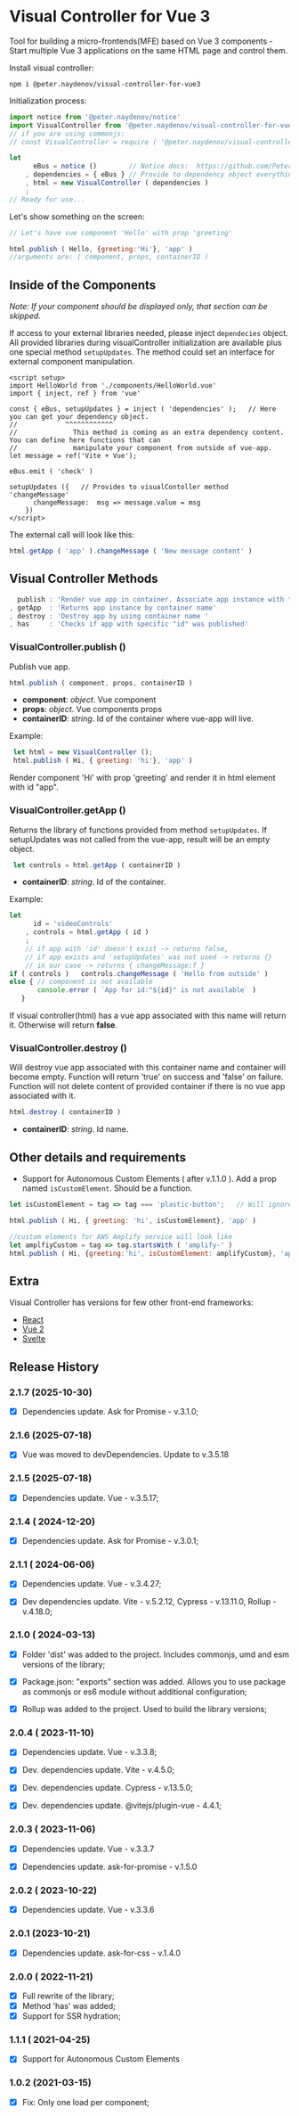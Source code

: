 # Visual Controller for Vue 3

Tool for building a micro-frontends(MFE) based on Vue 3 components - Start multiple Vue 3 applications on the same HTML page and control them.

Install visual controller:
```
npm i @peter.naydenov/visual-controller-for-vue3
```

Initialization process:
```js
import notice from '@peter.naydenov/notice'
import VisualController from '@peter.naydenov/visual-controller-for-vue3'
// if you are using commonjs:
// const VisualController = require ( '@peter.naydenov/visual-controller-for-vue3' )

let 
      eBus = notice ()        // Notice docs:  https://github.com/PeterNaydenov/notice
    , dependencies = { eBus } // Provide to dependency object everything that should be exposed to components 
    , html = new VisualController ( dependencies )   
    ;
// Ready for use...
```

Let's show something on the screen:
```js
// Let's have vue component 'Hello' with prop 'greeting'

html.publish ( Hello, {greeting:'Hi'}, 'app' )
//arguments are: ( component, props, containerID )
```

## Inside of the Components
*Note: If your component should be displayed only, that section can be skipped.*

If access to your external libraries needed, please inject `dependecies` object. All provided libraries during visualController initialization are available plus one special method `setupUpdates`. The method could set an interface for external component manipulation.

```vue
<script setup>
import HelloWorld from './components/HelloWorld.vue'
import { inject, ref } from 'vue'

const { eBus, setupUpdates } = inject ( 'dependencies' );   // Here you can get your dependency object.
//            ^^^^^^^^^^^^
//              This method is coming as an extra dependency content. You can define here functions that can 
//              manipulate your component from outside of vue-app. 
let message = ref('Vite + Vue');

eBus.emit ( 'check' )

setupUpdates ({   // Provides to visualContoller method 'changeMessage' 
      changeMessage:  msg => message.value = msg
    })    
</script>
```
The external call will look like this:

```js
html.getApp ( 'app' ).changeMessage ( 'New message content' ) 
```



## Visual Controller Methods
```js
  publish : 'Render vue app in container. Associate app instance with the container.'
, getApp  : 'Returns app instance by container name'
, destroy : 'Destroy app by using container name '
, has     : 'Checks if app with specific "id" was published'
```



### VisualController.publish ()
Publish vue app.
```js
html.publish ( component, props, containerID )
```
- **component**: *object*. Vue component
- **props**: *object*. Vue components props
- **containerID**: *string*. Id of the container where vue-app will live.

Example:
```js
 let html = new VisualController ();
 html.publish ( Hi, { greeting: 'hi'}, 'app' )
```

Render component 'Hi' with prop 'greeting' and render it in html element with id "app".





### VisualController.getApp ()
Returns the library of functions provided from method `setupUpdates`. If setupUpdates was not called from the vue-app, result will be an empty object.

```js
 let controls = html.getApp ( containerID )
```
- **containerID**: *string*. Id of the container.

Example:
```js
let 
      id = 'videoControls'
    , controls = html.getApp ( id ) 
    ;
    // if app with 'id' doesn't exist -> returns false, 
    // if app exists and 'setupUpdates' was not used -> returns {}
    // in our case -> returns { changeMessage:f }
if ( controls )   controls.changeMessage ( 'Hello from outside' )
else { // component is not available
       console.error ( `App for id:"${id}" is not available` )
   }
```

If visual controller(html) has a vue app associated with this name will return it. Otherwise will return **false**.





### VisualController.destroy ()
Will destroy vue app associated with this container name and container will become empty. Function will return 'true' on success
and 'false' on failure. 
Function will not delete content of provided container if there is no vue app associated with it.

```js
html.destroy ( containerID )
```
- **containerID**: *string*. Id name.

## Other details and requirements

- Support for Autonomous Custom Elements ( after v.1.1.0 ). Add a prop named `isCustomElement`. Should be a function.

```js
let isCustomElement = tag => tag === 'plastic-button';   // Will ignore tags 'plastic-button' during vue- render process. 

html.publish ( Hi, { greeting: 'hi', isCustomElement}, 'app' )

//custom elements for AWS Amplify service will look like
let amplfiyCustom = tag => tag.startsWith ( 'amplify-' )
html.publish ( Hi, {greeting:'hi', isCustomElement: amplifyCustom}, 'app' )
```
 




## Extra

Visual Controller has versions for few other front-end frameworks:
- [React](https://github.com/PeterNaydenov/visual-controller-for-react) 
- [Vue 2](https://github.com/PeterNaydenov/visual-controller-for-vue)
- [Svelte](https://github.com/PeterNaydenov/visual-controller-for-svelte3)





## Release History



### 2.1.7 (2025-10-30)
- [x] Dependencies update. Ask for Promise - v.3.1.0;



### 2.1.6 (2025-07-18)
- [x] Vue was moved to devDependencies. Update to v.3.5.18



### 2.1.5 (2025-07-18)
- [x] Dependencies update. Vue - v.3.5.17;



### 2.1.4 ( 2024-12-20)
- [x] Dependencies update. Ask for Promise - v.3.0.1;



### 2.1.1 ( 2024-06-06)
- [x] Dependencies update. Vue - v.3.4.27;
- [x] Dev dependencies update. Vite - v.5.2.12, Cypress - v.13.11.0, Rollup - v.4.18.0;



### 2.1.0 ( 2024-03-13)
- [x]  Folder 'dist' was added to the project. Includes commonjs, umd and esm versions of the library;
- [x] Package.json: "exports" section was added. Allows you to use package as commonjs or es6 module without additional configuration;
- [x] Rollup was added to the project. Used to build the library versions;



### 2.0.4 ( 2023-11-10)
- [x] Dependencies update. Vue - v.3.3.8;
- [x] Dev. dependencies update. Vite - v.4.5.0;
- [x] Dev. dependencies update. Cypress - v.13.5.0;
- [x] Dev. dependencies update. @vitejs/plugin-vue - 4.4.1;


### 2.0.3 ( 2023-11-06)
- [x] Dependencies update. Vue - v.3.3.7
- [x] Dependencies update. ask-for-promise - v.1.5.0



### 2.0.2 ( 2023-10-22)
- [x] Dependencies update. Vue - v.3.3.6



### 2.0.1 (2023-10-21)
- [x] Dependencies update. ask-for-css - v.1.4.0




### 2.0.0 ( 2022-11-21)
- [x] Full rewrite of the library;
- [x] Method 'has' was added;
- [x] Support for SSR hydration;

### 1.1.1 ( 2021-04-25)
 - [x] Support for Autonomous Custom Elements

### 1.0.2 (2021-03-15)
 - [x] Fix: Only one load per component;